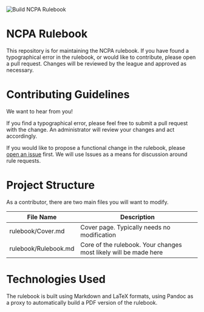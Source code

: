 ![Build NCPA Rulebook](https://github.com/ncpapaintball/rulebook/workflows/Build%20NCPA%20Rulebook/badge.svg)

# NCPA Rulebook
This repository is for maintaining the NCPA rulebook. If you have found a typographical error in the rulebook, or would
like to contribute, please open a pull request. Changes will be reviewed by the league and approved as necessary.

# Contributing Guidelines
We want to hear from you!

If you find a typographical error, please feel free to submit a pull request with the change. An administrator will review your changes and act accordingly.

If you would like to propose a functional change in the rulebook, please [open an issue](issues) first. We will use Issues as a means for discussion around rule requests.

# Project Structure
As a contributor, there are two main files you will want to modify.

|File Name|Description|
|----|----|
|rulebook/Cover.md|Cover page. Typically needs no modification|
|rulebook/Rulebook.md|Core of the rulebook. Your changes most likely will be made here|

# Technologies Used
The rulebook is built using Markdown and LaTeX formats, using Pandoc as a proxy to automatically build a PDF version of the rulebook.
